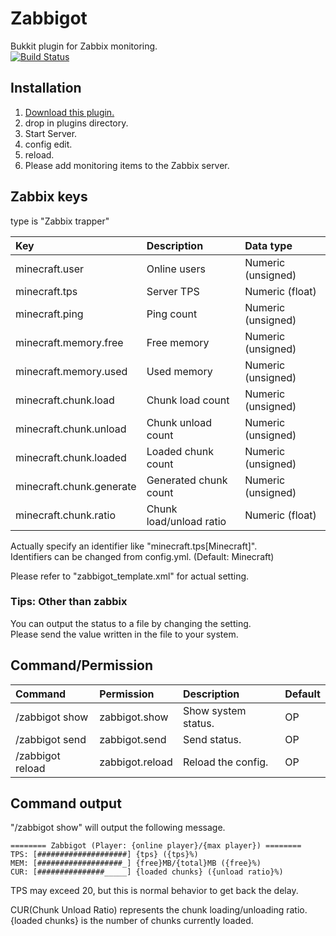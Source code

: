 # Zabbigot
Bukkit plugin for Zabbix monitoring.  
[![Build Status](https://travis-ci.org/HimaJyun/Zabbigot.svg?branch=master)](https://travis-ci.org/HimaJyun/Zabbigot)

## Installation
1. [Download this plugin.](https://github.com/HimaJyun/Zabbigot/releases/latest "Get Zabbigot")
2. drop in plugins directory.
3. Start Server.
4. config edit.
5. reload.
6. Please add monitoring items to the Zabbix server.

## Zabbix keys
type is "Zabbix trapper"

|Key                  |Description |Data type         |
|:--------------------|:-----------|:-----------------|
|minecraft.user       |Online users|Numeric (unsigned)|
|minecraft.tps        |Server TPS  |Numeric (float)   |
|minecraft.ping       |Ping count  |Numeric (unsigned)|
|minecraft.memory.free|Free memory |Numeric (unsigned)|
|minecraft.memory.used|Used memory |Numeric (unsigned)|
|minecraft.chunk.load    |Chunk load count       |Numeric (unsigned)|
|minecraft.chunk.unload  |Chunk unload count     |Numeric (unsigned)|
|minecraft.chunk.loaded  |Loaded chunk count     |Numeric (unsigned)|
|minecraft.chunk.generate|Generated chunk count  |Numeric (unsigned)|
|minecraft.chunk.ratio   |Chunk load/unload ratio|Numeric (float)   |

Actually specify an identifier like "minecraft.tps[Minecraft]".  
Identifiers can be changed from config.yml. (Default: Minecraft)

Please refer to "zabbigot_template.xml" for actual setting.

### Tips: Other than zabbix
You can output the status to a file by changing the setting.  
Please send the value written in the file to your system.

## Command/Permission
|Command         |Permission     |Description        |Default|
|:---------------|:--------------|:------------------|:------|
|/zabbigot show  |zabbigot.show  |Show system status.|OP     |
|/zabbigot send  |zabbigot.send  |Send status.       |OP     |
|/zabbigot reload|zabbigot.reload|Reload the config. |OP     |

## Command output
"/zabbigot show" will output the following message.

```
======== Zabbigot (Player: {online player}/{max player}) ========
TPS: [####################] {tps} ({tps}%)
MEM: [###################_] {free}MB/{total}MB ({free}%)
CUR: [###############_____] {loaded chunks} ({unload ratio}%)
```

TPS may exceed 20, but this is normal behavior to get back the delay.

CUR(Chunk Unload Ratio) represents the chunk loading/unloading ratio.  
{loaded chunks} is the number of chunks currently loaded.

